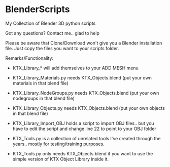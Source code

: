 # BlenderScripts

My Collection of Blender 3D python scripts

Got any questions? Contact me.. glad to help

Please be aware that Clone/Download won't give you a Blender installation file.
Just copy the files you want to your scripts folder.

Remarks/Functionality:
- KTX_Library_* will add themselves to your ADD MESH menu
- KTX_Library_Materials.py needs KTX_Objects.blend (put your own materials in that blend file)
- KTX_Library_NodeGroups.py needs KTX_Objects.blend (put your own nodegroups in that blend file)
- KTX_Library_Objects.py needs KTX_Objects.blend (put your own objects in that blend file)

- KTX_Library_Import_OBJ holds a script to import OBJ files.. but you have to edit the script and change line 22 to point to your OBJ folder

- KTX_Tools.py is a collection of unrelated tools I've created through the years.. mostly for testing/training purposes.
- KTX_Tools.py only needs KTX_Objects.blend if you want to use the simple version of KTX Object Library inside it.

